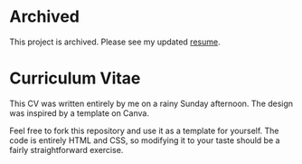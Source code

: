 # ArchivedThis project is archived. Please see my updated [resume](https://kinto-b.github.io/resume/).# Curriculum VitaeThis CV was written entirely by me on a rainy Sunday afternoon. The design was inspired by a template on Canva. Feel free to fork this repository and use it as a template for yourself. The code is entirely HTML and CSS, so modifying it to your taste should be a fairly straightforward exercise.
